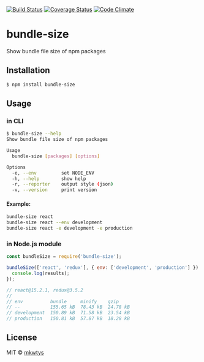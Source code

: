 [![Build Status](https://travis-ci.org/mkwtys/bundle-size.svg?branch=master)](https://travis-ci.org/mkwtys/bundle-size)
[![Coverage Status](https://coveralls.io/repos/github/mkwtys/bundle-size/badge.svg?branch=master)](https://coveralls.io/github/mkwtys/bundle-size?branch=master)
[![Code Climate](https://codeclimate.com/github/mkwtys/bundle-size/badges/gpa.svg)](https://codeclimate.com/github/mkwtys/bundle-size)

# bundle-size

Show bundle file size of npm packages

## Installation

```sh
$ npm install bundle-size
```

## Usage

### in CLI

```sh
$ bundle-size --help
Show bundle file size of npm packages

Usage
  bundle-size [packages] [options]

Options
  -e, --env         set NODE_ENV
  -h, --help        show help
  -r, --reporter    output style (json)
  -v, --version     print version
```

#### Example:

```sh
bundle-size react
bundle-size react --env development
bundle-size react -e development -e production
```

### in Node.js module

```js
const bundleSize = require('bundle-size');

bundleSize(['react', 'redux'], { env: ['development', 'production'] }).then((results) => {
  console.log(results);
});

// react@15.2.1, redux@3.5.2
//
// env          bundle     minify    gzip
// --           155.65 kB  78.43 kB  24.78 kB
// development  150.89 kB  71.58 kB  23.54 kB
// production   150.81 kB  57.87 kB  18.28 kB
```

## License

MIT © [mkwtys](https://github.com/mkwtys)
